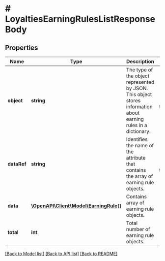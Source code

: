 # # LoyaltiesEarningRulesListResponseBody

## Properties

Name | Type | Description | Notes
------------ | ------------- | ------------- | -------------
**object** | **string** | The type of the object represented by JSON. This object stores information about earning rules in a dictionary. | [optional] [default to 'list']
**dataRef** | **string** | Identifies the name of the attribute that contains the array of earning rule objects. | [optional] [default to 'data']
**data** | [**\OpenAPI\Client\Model\EarningRule[]**](EarningRule.md) | Contains array of earning rule objects. | [optional]
**total** | **int** | Total number of earning rule objects. | [optional]

[[Back to Model list]](../../README.md#models) [[Back to API list]](../../README.md#endpoints) [[Back to README]](../../README.md)
